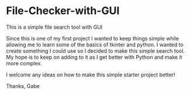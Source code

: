 # File-Checker-with-GUI
This is a simple file search tool with GUI

Since this is one of my first project I wanted to keep things simple while allowing me to learn some of the basics of tkinter and python. I wanted to create something
I could use so I decided to make this simple search tool. My hope is to keep on adding to it as I get better with Python and make it more complex. 

I welcome any ideas on how to make this simple starter project better!

Thanks, 
Gabe
